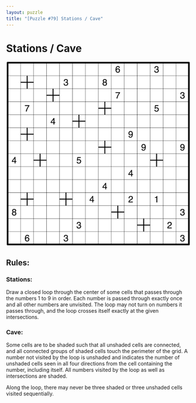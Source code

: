 ```yaml
---
layout: puzzle
title: "[Puzzle #79] Stations / Cave"
---
```


# Stations / Cave

![Solve #right #link=https://tinyurl.com/24vxxksy)](/assets/images/puzzle79.png)

## Rules:

### Stations:

Draw a closed loop through the center of some cells that passes through the numbers 1 to 9 in order. Each number is passed through exactly once and all other numbers are unvisited. The loop may not turn on numbers it passes through, and the loop crosses itself exactly at the given intersections.

### Cave:

Some cells are to be shaded such that all unshaded cells are connected, and all connected groups of shaded cells touch the perimeter of the grid. A number not visited by the loop is unshaded and indicates the number of unshaded cells seen in all four directions from the cell containing the number, including itself. All numbers visited by the loop as well as intersections are shaded.

Along the loop, there may never be three shaded or three unshaded cells visited sequentially. 

